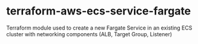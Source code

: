 # terraform-aws-ecs-service-fargate
Terraform module used to create a new Fargate Service in an existing ECS cluster with networking components (ALB, Target Group, Listener)

